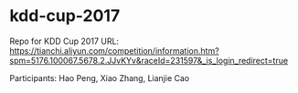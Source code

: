 # kdd-cup-2017
Repo for KDD Cup 2017
URL: https://tianchi.aliyun.com/competition/information.htm?spm=5176.100067.5678.2.JJvKYv&raceId=231597&_is_login_redirect=true

Participants: Hao Peng, Xiao Zhang, Lianjie Cao
